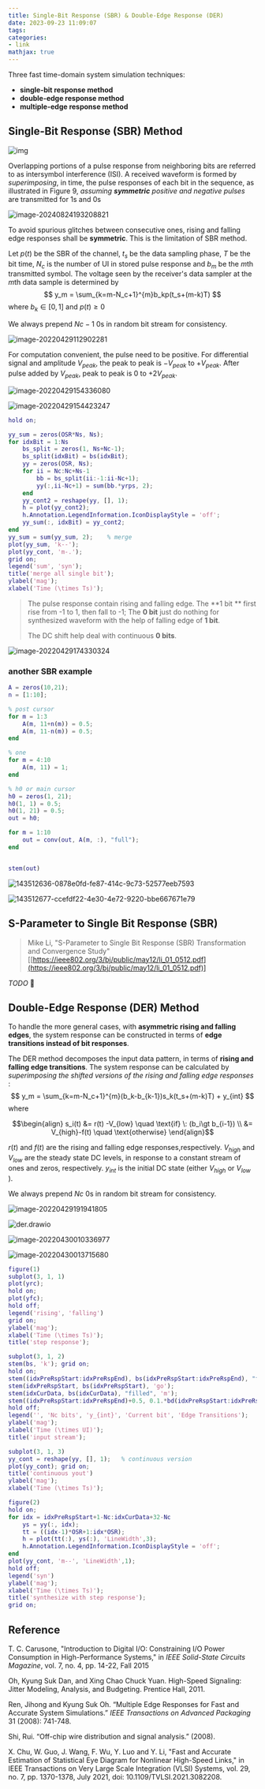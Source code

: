 ```yaml
---
title: Single-Bit Response (SBR) & Double-Edge Response (DER)
date: 2023-09-23 11:09:07
tags:
categories:
- link
mathjax: true
---
```


Three fast time-domain system simulation techniques:

- **single-bit response method**
- **double-edge response method**
- **multiple-edge response method**



## Single-Bit Response (SBR) Method

![img](sbr-der/Single+Pulse.gif)

Overlapping portions of a pulse response from neighboring bits are referred to as intersymbol interference (ISI). A received waveform is formed by *superimposing*, in time, the pulse responses of each bit in the sequence, as illustrated in Figure 9, *assuming **symmetric** positive and negative pulses* are transmitted for 1s and 0s

![image-20240824193208821](sbr-der/image-20240824193208821.png)

To avoid spurious glitches between consecutive ones, rising and falling edge responses shall be **symmetric**. This is the limitation of SBR method.

 Let $p(t)$ be the SBR of the channel, $t_s$ be the data sampling phase, $T$ be the bit time, $N_c$ is the number of UI in stored pulse response and $b_m$ be the $m$th transmitted symbol. The voltage seen by the receiver's data sampler at the $m$th data sample is determined by
$$
y_m = \sum_{k=m-N_c+1}^{m}b_kp(t_s+(m-k)T)
$$
where $b_k \in [0, 1]$ and $p(t) \ge 0$

We always prepend $Nc-1$ 0s in random bit stream for consistency.

![image-20220429112902281](sbr-der/image-20220429112902281.png)

For computation convenient, the pulse need to be positive. For differential signal and amplitude $V_{peak}$,  the peak to peak is $-V_{peak}$ to $+V_{peak}$. After pulse added by $V_{peak}$, peak to peak is $0$ to $+2V_{peak}$.

![image-20220429154336080](sbr-der/image-20220429154336080.png)

![image-20220429154423247](sbr-der/image-20220429154423247.png)

```matlab
hold on;

yy_sum = zeros(OSR*Ns, Ns);
for idxBit = 1:Ns
    bs_split = zeros(1, Ns+Nc-1);
    bs_split(idxBit) = bs(idxBit);
    yy = zeros(OSR, Ns);
    for ii = Nc:Nc+Ns-1
        bb = bs_split(ii:-1:ii-Nc+1);
        yy(:,ii-Nc+1) = sum(bb.*yrps, 2);
    end
    yy_cont2 = reshape(yy, [], 1);
    h = plot(yy_cont2);
    h.Annotation.LegendInformation.IconDisplayStyle = 'off';
    yy_sum(:, idxBit) = yy_cont2;
end
yy_sum = sum(yy_sum, 2);    % merge
plot(yy_sum, 'k--');
plot(yy_cont, 'm-.');
grid on;
legend('sum', 'syn');
title('merge all single bit');
ylabel('mag');
xlabel('Time (\times Ts)');
```

> The pulse response contain rising and falling edge. The **1 bit ** first rise from -1 to 1,  then fall to -1; The **0 bit** just do nothing for synthesized waveform with the help of falling edge of **1 bit**.
>
> The DC shift help deal with continuous **0 bits**.



![image-20220429174330324](sbr-der/image-20220429174330324.png)



### another SBR example

```matlab
A = zeros(10,21);
n = [1:10];

% post cursor
for m = 1:3
    A(m, 11+n(m)) = 0.5;
    A(m, 11-n(m)) = 0.5;
end

% one
for m = 4:10
    A(m, 11) = 1;
end

% h0 or main cursor
h0 = zeros(1, 21);
h0(1, 1) = 0.5;
h0(1, 21) = 0.5;
out = h0;

for m = 1:10
    out = conv(out, A(m, :), "full");
end


stem(out)
```

![143512636-0878e0fd-fe87-414c-9c73-52577eeb7593](sbr-der/143512636-0878e0fd-fe87-414c-9c73-52577eeb7593.jpg)

![143512677-ccefdf22-4e30-4e72-9220-bbe667671e79](sbr-der/143512677-ccefdf22-4e30-4e72-9220-bbe667671e79.png)

## S-Parameter to Single Bit Response (SBR)

> Mike Li, "S-Parameter to Single Bit Response (SBR) Transformation and Convergence Study" [[https://ieee802.org/3/bj/public/may12/li_01_0512.pdf](https://ieee802.org/3/bj/public/may12/li_01_0512.pdf)]

*TODO* &#128197;



## Double-Edge Response (DER) Method

To handle the more general cases, with **asymmetric rising and falling edges**, the system response can be constructed in terms of **edge transitions instead of bit responses**.

The DER method decomposes the input data pattern, in terms of **rising and falling edge transitions**. The system response can be calculated by *superimposing the shifted versions of the rising and falling edge responses* :
$$
y_m = \sum_{k=m-N_c+1}^{m}(b_k-b_{k-1})s_k(t_s+(m-k)T) + y_{int}
$$
where

$$\begin{align}
s_i(t) &= r(t) -V_{low} \quad \text{if} \: (b_i\gt b_{i-1}) \\
&= V_{high}-f(t) \quad \text{otherwise}
\end{align}$$

$r(t)$ and $f(t)$ are the rising and falling edge responses,respectively.  $V_{high}$ and $V_{low}$ are the steady state DC levels, in response to a constant stream of ones and zeros, respectively. $y_{int}$ is the initial DC state (either $V_{high}$ or $V_{low}$ ).

We always prepend $Nc$ 0s in random bit stream for consistency.

![image-20220429191941805](sbr-der/image-20220429191941805.png)

![der.drawio](sbr-der/der.drawio.svg)

![image-20220430010336977](sbr-der/image-20220430010336977.png)

![image-20220430013715680](sbr-der/image-20220430013715680.png)

```matlab
figure(1)
subplot(3, 1, 1)
plot(yrc);
hold on;
plot(yfc);
hold off;
legend('rising', 'falling')
grid on;
ylabel('mag');
xlabel('Time (\times Ts)');
title('step response');

subplot(3, 1, 2)
stem(bs, 'k'); grid on;
hold on;
stem((idxPreRspStart:idxPreRspEnd), bs(idxPreRspStart:idxPreRspEnd), "filled", 'r');
stem(idxPreRspStart, bs(idxPreRspStart), 'go');
stem(idxCurData, bs(idxCurData), "filled", 'm');
stem((idxPreRspStart:idxPreRspEnd)+0.5, 0.1.*bd(idxPreRspStart:idxPreRspEnd), 'bd-.');
hold off;
legend('', 'Nc bits', 'y_{int}', 'Current bit', 'Edge Transitions');
ylabel('mag');
xlabel('Time (\times UI)');
title('input stream');

subplot(3, 1, 3)
yy_cont = reshape(yy, [], 1);   % continuous version
plot(yy_cont); grid on;
title('continuous yout')
ylabel('mag');
xlabel('Time (\times Ts)');

figure(2)
hold on;
for idx = idxPreRspStart+1-Nc:idxCurData+32-Nc
    ys = yy(:, idx);
    tt = ((idx-1)*OSR+1:idx*OSR);
    h = plot(tt(:), ys(:), 'LineWidth',3);
    h.Annotation.LegendInformation.IconDisplayStyle = 'off';
end
plot(yy_cont, 'm--', 'LineWidth',1);
hold off;
legend('syn')
ylabel('mag');
xlabel('Time (\times Ts)');
title('synthesize with step response');
grid on;
```



## Reference

T. C. Carusone, "Introduction to Digital I/O: Constraining I/O Power Consumption in High-Performance Systems," in *IEEE Solid-State Circuits Magazine*, vol. 7, no. 4, pp. 14-22, Fall 2015

Oh, Kyung Suk Dan, and Xing Chao Chuck Yuan. High-Speed Signaling: Jitter Modeling, Analysis, and Budgeting. Prentice Hall, 2011.

Ren, Jihong and Kyung Suk Oh. “Multiple Edge Responses for Fast and Accurate System Simulations.” *IEEE Transactions on Advanced Packaging* 31 (2008): 741-748.

Shi, Rui. “Off-chip wire distribution and signal analysis.” (2008).

X. Chu, W. Guo, J. Wang, F. Wu, Y. Luo and Y. Li, "Fast and Accurate Estimation of Statistical Eye Diagram for Nonlinear High-Speed Links," in IEEE Transactions on Very Large Scale Integration (VLSI) Systems, vol. 29, no. 7, pp. 1370-1378, July 2021, doi: 10.1109/TVLSI.2021.3082208.
